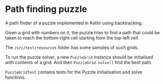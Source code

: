 # Path finding puzzle

A path finder of a puzzle implemented in Kotlin using backtracking.

Given a grid with numbers on it, the puzzle tries to find a path that could 
be taken to reach the bottom-right cell starting from the top-left cell.

The `/src/test/resources` folder has some samples of such grids.

To run the puzzle solver, a new `PuzzleGrid` instance should be initialised with 
contents of a grid. And then `PuzzleGrid.solve()` find the best path.

`PuzzleGridTest` contains tests for the Puzzle initialisation and solve functions.
